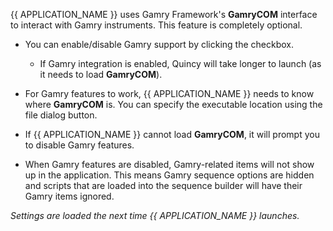 {{ APPLICATION_NAME }} uses Gamry Framework's **GamryCOM** interface to interact with Gamry instruments. This feature is completely optional.

- You can enable/disable Gamry support by clicking the checkbox.
    - If Gamry integration is enabled, Quincy will take longer to launch (as it needs to load **GamryCOM**).

- For Gamry features to work, {{ APPLICATION_NAME }} needs to know where **GamryCOM** is. You can specify the executable location using the file dialog button.

- If {{ APPLICATION_NAME }} cannot load **GamryCOM**, it will prompt you to disable Gamry features.

- When Gamry features are disabled, Gamry-related items will not show up in the application. This means Gamry sequence options are hidden and scripts that are loaded into the sequence builder will have their Gamry items ignored.

*Settings are loaded the next time {{ APPLICATION_NAME }} launches.*
